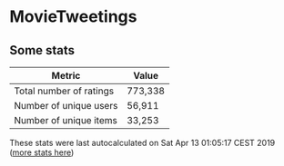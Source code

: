 # MovieTweetings
## Some stats

Metric | Value
--- | ---
Total number of ratings                 | 773,338
Number of unique users                  | 56,911
Number of unique items                  | 33,253
These stats were last autocalculated on Sat Apr 13 01:05:17 CEST 2019  ([more stats here](./stats.md))

